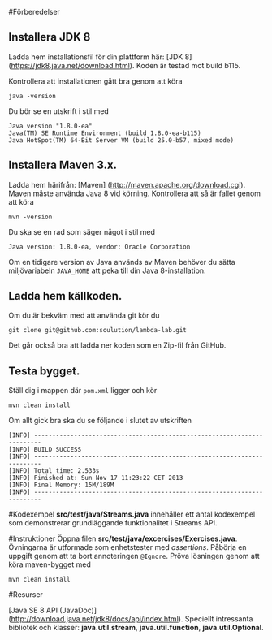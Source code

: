 #Förberedelser

## Installera JDK 8

  Ladda hem installationsfil för din plattform här: [JDK 8] (https://jdk8.java.net/download.html).
  Koden är testad mot build b115.

  Kontrollera att installationen gått bra genom att köra

    java -version

  Du bör se en utskrift i stil med

    Java version "1.8.0-ea"
    Java(TM) SE Runtime Environment (build 1.8.0-ea-b115)
    Java HotSpot(TM) 64-Bit Server VM (build 25.0-b57, mixed mode)

## Installera Maven 3.x.

  Ladda hem härifrån: [Maven] (http://maven.apache.org/download.cgi).
  Maven måste använda Java 8 vid körning. Kontrollera att så är fallet genom att köra

    mvn -version

  Du ska se en rad som säger något i stil med

    Java version: 1.8.0-ea, vendor: Oracle Corporation

  Om en tidigare version av Java används av Maven behöver du sätta miljövariabeln `JAVA_HOME` att peka
  till din Java 8-installation.

## Ladda hem källkoden.

  Om du är bekväm med att använda git kör du

    git clone git@github.com:soulution/lambda-lab.git

  Det går också bra att ladda ner koden som en Zip-fil från GitHub.

##  Testa bygget.
  Ställ dig i mappen där `pom.xml` ligger och kör

    mvn clean install

  Om allt gick bra ska du se följande i slutet av utskriften

    [INFO] ------------------------------------------------------------------------
    [INFO] BUILD SUCCESS
    [INFO] ------------------------------------------------------------------------
    [INFO] Total time: 2.533s
    [INFO] Finished at: Sun Nov 17 11:23:22 CET 2013
    [INFO] Final Memory: 15M/189M
    [INFO] ------------------------------------------------------------------------

#Kodexempel
**src/test/java/Streams.java** innehåller ett antal kodexempel som demonstrerar grundläggande funktionalitet i Streams API. 

#Instruktioner
Öppna filen **src/test/java/excercises/Exercises.java**. Övningarna är utformade som enhetstester med *assertions*. Påbörja en uppgift genom att ta bort annoteringen ``@Ignore``. Pröva lösningen genom att köra maven-bygget med

    mvn clean install


#Resurser

 [Java SE 8 API (JavaDoc)] (http://download.java.net/jdk8/docs/api/index.html).
 Speciellt intressanta bibliotek och klasser: **java.util.stream**, **java.util.function**, **java.util.Optional**.
